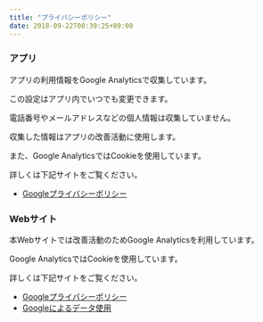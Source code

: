 ```yaml
---
title: "プライバシーポリシー"
date: 2018-09-22T00:39:25+09:00
---
```


### アプリ

アプリの利用情報をGoogle Analyticsで収集しています。

この設定はアプリ内でいつでも変更できます。

電話番号やメールアドレスなどの個人情報は収集していません。

収集した情報はアプリの改善活動に使用します。

また、Google AnalyticsではCookieを使用しています。

詳しくは下記サイトをご覧ください。

* [Googleプライバシーポリシー](https://www.google.com/intl/ja/policies/privacy)

### Webサイト

本Webサイトでは改善活動のためGoogle Analyticsを利用しています。

Google AnalyticsではCookieを使用しています。

詳しくは下記サイトをご覧ください。

* [Googleプライバシーポリシー](https://www.google.com/intl/ja/policies/privacy)
* [Googleによるデータ使用](https://www.google.com/intl/ja/policies/privacy/partners)


